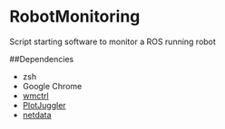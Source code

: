 # RobotMonitoring
Script starting software to monitor a ROS running robot

##Dependencies

* zsh
* Google Chrome
* [wmctrl](https://linux.die.net/man/1/wmctrl)
* [PlotJuggler](https://github.com/facontidavide/PlotJuggler)
* [netdata](https://github.com/firehol/netdata)
